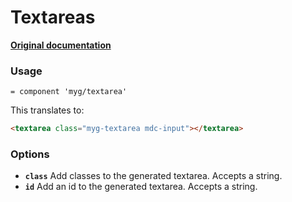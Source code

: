# Textareas

**[Original documentation](https://github.com/jonhue/myg/tree/master/packages/input)**

### Usage

```haml
= component 'myg/textarea'
```

This translates to:

```html
<textarea class="myg-textarea mdc-input"></textarea>
```

### Options

* **`class`** Add classes to the generated textarea. Accepts a string.
* **`id`** Add an id to the generated textarea. Accepts a string.
